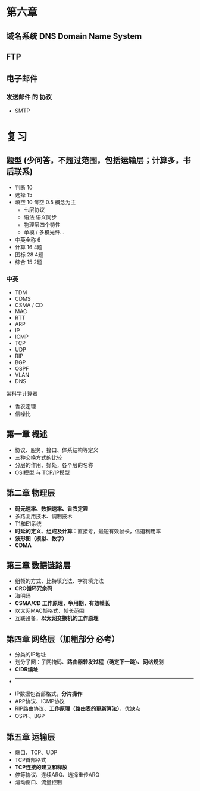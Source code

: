# 第六章
## 域名系统 DNS Domain Name System
## FTP
## 电子邮件
### 发送邮件 的 协议
- SMTP

# 复习
## 题型 (少问答，不超过范围，包括运输层；计算多，书后联系)
- 判断 10
-  选择 15
-  填空 10 每空 0.5 概念为主
   -  七层协议
   -  语法 语义同步
   -  物理层四个特性
   -  单模 / 多模光纤...
-  中英全称 6
-  计算 16 4题
-  图标 28 4题
-  综合 15 2题


### 中英
- TDM
- CDMS
- CSMA / CD
- MAC
- RTT
- ARP
- IP
- ICMP
- TCP
- UDP
- RIP
- BGP
- OSPF
- VLAN
- DNS

带科学计算器
- 香农定理
- 信噪比

## 第一章 概述
- 协议、服务、接口、体系结构等定义
- 三种交换方式的比较
- 分层的作用、好处，各个层的名称
- OSI模型 与 TCP/IP模型

## 第二章 物理层
- **码元速率、数据速率、香农定理**
- 多路复用技术、调制技术
- T1和E1系统
- **时延的定义、组成及计算**：直接考，最短有效帧长，信道利用率
- **波形图（模拟、数字）**
- **CDMA**

## 第三章 数据链路层
- 组帧的方式、比特填充法、字符填充法
- **CRC循环冗余码**
- 海明码
- **CSMA/CD 工作原理，争用期，有效帧长**
- 以太网MAC帧格式、帧长范围
- 互联设备，**以太网交换机的工作原理**

## 第四章 网络层（加粗部分 必考）
- 分类的IP地址
- 划分子网：子网掩码、**路由器转发过程（确定下一跳）、网络规划**
- **CIDR编址**
- ****
- IP数据包首部格式，**分片操作**
- ARP协议、ICMP协议
- RIP路由协议、**工作原理（路由表的更新算法）**，优缺点
- OSPF、BGP

## 第五章 运输层
- 端口、TCP、UDP
- TCP首部格式
- **TCP连接的建立和释放**
- 停等协议、连续ARQ、选择重传ARQ
- 滑动窗口、流量控制
